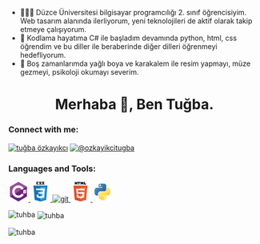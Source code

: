 - 👩🏻‍💻  Düzce Üniversitesi bilgisayar programcılığı 2. sınıf öğrencisiyim.
  Web tasarım alanında ilerliyorum, yeni teknolojileri de aktif olarak takip etmeye çalışıyorum.
- 🌱 Kodlama hayatıma C# ile başladım devamında python, html, css öğrendim ve bu diller ile beraberinde diğer dilleri öğrenmeyi hedefliyorum.
- 💞️ Boş zamanlarımda yağlı boya ve karakalem ile resim yapmayı, müze gezmeyi, psikoloji okumayı severim.


<h1 align="center">Merhaba 👋, Ben Tuğba.</h1>
<h3 align="left">Connect with me:</h3>
<p align="left">
<a href="https://linkedin.com/in/tuğba özkayıkcı" target="blank"><img align="center" src="https://raw.githubusercontent.com/rahuldkjain/github-profile-readme-generator/master/src/images/icons/Social/linked-in-alt.svg" alt="tuğba özkayıkcı" height="30" width="40" /></a>
<a href="https://medium.com/@ozkayikcitugba" target="blank"><img align="center" src="https://raw.githubusercontent.com/rahuldkjain/github-profile-readme-generator/master/src/images/icons/Social/medium.svg" alt="@ozkayikcitugba" height="30" width="40" /></a>
</p>

<h3 align="left">Languages and Tools:</h3>
<p align="left"> <a href="https://www.w3schools.com/cs/" target="_blank" rel="noreferrer"> <img src="https://raw.githubusercontent.com/devicons/devicon/master/icons/csharp/csharp-original.svg" alt="csharp" width="40" height="40"/> </a> <a href="https://www.w3schools.com/css/" target="_blank" rel="noreferrer"> <img src="https://raw.githubusercontent.com/devicons/devicon/master/icons/css3/css3-original-wordmark.svg" alt="css3" width="40" height="40"/> </a> <a href="https://git-scm.com/" target="_blank" rel="noreferrer"> <img src="https://www.vectorlogo.zone/logos/git-scm/git-scm-icon.svg" alt="git" width="40" height="40"/> </a> <a href="https://www.w3.org/html/" target="_blank" rel="noreferrer"> <img src="https://raw.githubusercontent.com/devicons/devicon/master/icons/html5/html5-original-wordmark.svg" alt="html5" width="40" height="40"/> </a> <a href="https://www.python.org" target="_blank" rel="noreferrer"> <img src="https://raw.githubusercontent.com/devicons/devicon/master/icons/python/python-original.svg" alt="python" width="40" height="40"/> </a> </p>

<p><img align="left" src="https://github-readme-stats.vercel.app/api/top-langs?username=tuhba&show_icons=true&locale=en&layout=compact" alt="tuhba" /></p>

<p>&nbsp;<img align="center" src="https://github-readme-stats.vercel.app/api?username=tuhba&show_icons=true&locale=en" alt="tuhba" /></p>

<p><img align="center" src="https://github-readme-streak-stats.herokuapp.com/?user=tuhba&" alt="tuhba" /></p>
